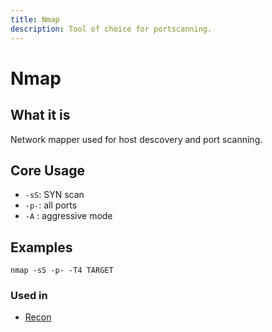```yaml
---
title: Nmap
description: Tool of choice for portscanning.
---
```


# Nmap

## What it is

Network mapper used for host descovery and port scanning. 

## Core Usage

- `-sS`: SYN scan
- `-p-`: all ports
- `-A` : aggressive mode

## Examples

`nmap -sS -p- -T4 TARGET`

### Used in

- [Recon](/wiki/cybersec/playbooks/recon)